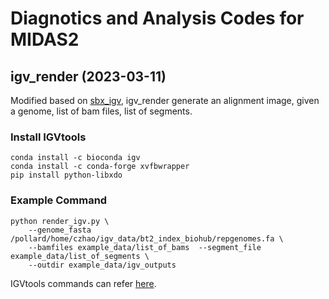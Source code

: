 # Diagnotics and Analysis Codes for MIDAS2

## igv_render (2023-03-11)

Modified based on [sbx_igv](https://github.com/sunbeam-labs/sbx_igv), igv_render generate an alignment image, given a genome, list of bam files, list of segments.

### Install IGVtools

```
conda install -c bioconda igv
conda install -c conda-forge xvfbwrapper
pip install python-libxdo
```

### Example Command
```
python render_igv.py \
    --genome_fasta /pollard/home/czhao/igv_data/bt2_index_biohub/repgenomes.fa \
    --bamfiles example_data/list_of_bams  --segment_file example_data/list_of_segments \
    --outdir example_data/igv_outputs 
```

IGVtools commands can refer [here](https://software.broadinstitute.org/software/igv/automation).

